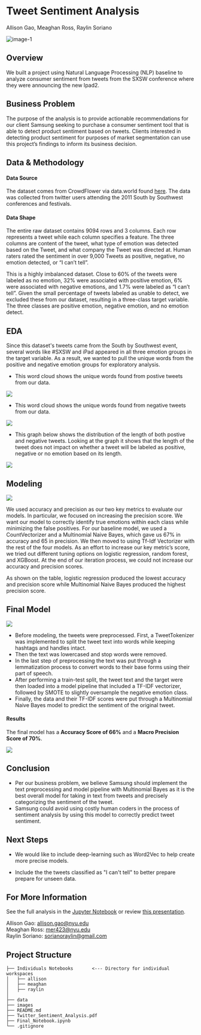 # Tweet Sentiment Analysis
Allison Gao, Meaghan Ross, Raylin Soriano

![image-1](https://cdn.analyticsvidhya.com/wp-content/uploads/2018/07/performing-twitter-sentiment-analysis1.jpg) <br />

## Overview
We built a project using Natural Language Processing (NLP) baseline to analyze consumer sentiment from tweets from the SXSW conference where they were announcing the new Ipad2.

## Business Problem
The purpose of the analysis is to provide actionable recommendations for our client Samsung seeking to purchase a consumer sentiment tool that is able to detect product sentiment based on tweets. Clients interested in detecting product sentiment for purposes of market segmentation can use this project’s findings to inform its business decision. 

## Data & Methodology

#### Data Source
The dataset comes from CrowdFlower via data.world found [here](https://data.world/crowdflower/brands-and-product-emotions).
The data was collected from twitter users attending the 2011 South by Southwest conferences and festivals.

#### Data Shape
The entire raw dataset contains 9094 rows and 3 columns. Each row represents a tweet while each column specifies a feature. The three columns are content of the tweet, what type of emotion was detected based on the Tweet, and what company the Tweet was directed at. Human raters rated the sentiment in over 9,000 Tweets as positive, negative, no emotion detected, or “I can’t tell”. 

This is a highly imbalanced dataset. Close to 60% of the tweets were labeled as no emotion, 32% were associated with positive emotion, 6% were associated with negative emotions, and 1.7% were labeled as “I can’t tell”. Given the small percentage of tweets labeled as unable to detect, we excluded these from our dataset, resulting in a three-class target variable. The three classes are positive emotion, negative emotion, and no emotion detect. 

## EDA

Since this dataset's tweets came from the South by Southwest event, several words like #SXSW and iPad appeared in all three emotion groups in the target variable. As a result, we wanted to pull the unique words from the positive and negative emotion groups for exploratory analysis. 

* This word cloud shows the unique words found from postive tweets from our data.

<img src="images/positive_tweets.png"><br>
* This word cloud shows the unique words found from negative tweets from our data.

<img src="images/negative_tweets.png"><br>

* This graph below shows the distribution of the length of both postive and negative tweets. Looking at the graph it shows that the length of the tweet does not impact on whether a tweet will be labeled as positive, negative or no emotion based on its length.

<img src="images/tweet_length.png"><br>
## Modeling
<img src="images/model_iterations.png"><br>

We used accuracy and precision as our two key metrics to evaluate our models. In particular, we focused on increasing the precision score. We want our model to correctly identify true emotions within each class while minimizing the false positives. 
For our baseline model, we used a CountVectorizer and a Multinomial Naive Bayes, which gave us 67% in accuracy and 65 in precision. We then moved to using Tf-Idf Vectorizer with the rest of the four models.  As an effort to increase our key metric’s score, we tried out different tuning options on logistic regression, random forest, and XGBoost. At the end of our iteration process, we could not increase our accuracy and precision scores. 

As shown on the table, logistic regression produced the lowest accuracy and precision score while Multinomial Naive Bayes produced the highest precision score. 

## Final Model
<img src="images/final_model_schema.png"><br>
* Before modeling, the tweets were preprocessed. First, a TweetTokenizer was implemented to split the tweet text into words while keeping hashtags and handles intact. 
* Then the text was lowercased and stop words were removed. 
* In the last step of preprocessing the text was put through a lemmatization process to convert words to their base forms using their part of speech. 
* After performing a train-test split, the tweet text and the target were then loaded into a model pipeline that included a TF-IDF vectorizer, followed by SMOTE to slightly oversample the negative emotion class. 
* Finally, the data and their TF-IDF scores were put through a Multinomial Naive Bayes model to predict the sentiment of the original tweet.

#### Results
The final model has a **Accuracy Score of 66%** and a **Macro Precision Score of 70%**.

<img src="images/final_model_cm.png"><br>


## Conclusion
* Per our business problem, we believe Samsung should implement the text preprocessing and model pipeline with Multinomial Bayes as it is the best overall model for taking in text from tweets and precisely categorizing the sentiment of the tweet.  
* Samsung could avoid using costly human coders in the process of sentiment analysis by using this model to correctly predict tweet sentiment.  

## Next Steps
* We would like to include deep-learning such as Word2Vec to help create more precise models. 

* Include the the tweets classified as "I can't tell" to better prepare prepare for unseen data.

## For More Information
See the full analysis in the [Jupyter Notebook](Final_Notebook.ipynb) or review [this presentation](Twitter_Sentiment_Analysis.pdf).

Allison Gao:  allison.gao@nyu.edu <br />
Meaghan Ross: mer423@nyu.edu <br />
Raylin Soriano: sorianoraylin@gmail.com <br />

## Project Structure
```
├── Individuals Notebooks       <--- Directory for individual workspaces
│   ├── allison
│   ├── meaghan
│   ├── raylin
│   
├── data
├── images
├── README.md
├── Twitter_Sentiment_Analysis.pdf   
├── Final_Notebook.ipynb     
└── .gitignore
```

